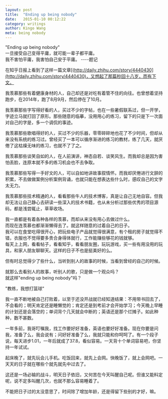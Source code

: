 ```yaml
---
layout: post
title:  "Ending up being nobody"
date:   2015-01-10 00:12:22
category: writings
author: Kingo Wang
meta: being nobody
---
```

   
"Ending up being nobody"      
一旦接受自己变得平庸，就可能一辈子都平庸。      
我不害怕平庸，我害怕自己安于平庸。        ----题记      
   
在知乎日报上看到了这样一篇文章[(http://daily.zhihu.com/story/4440430](http://daily.zhihu.com/story/4440430)，又想起了那篇秒回十八岁，而有下文。   
   
我羡慕那些有着健康身材的人，自己却还是对吃有着管不住的向往。也曾想着坚持跑步，在2014年，跑了8月9月，然后停在了10月。   
   
我羡慕那些字写得好看的人，买过不少的字帖，也在一些暑假联系过，但一开学，字迹立马就打回了原形。那些随意的临摹，没用用心的练习，留下的只是下一次面对自己的字是，多一个调侃的事迹。   
   
我羡慕那些歌唱得好的人，买过不少的乐器，零零碎碎地也花了不少时间，但却从来没有系统的练习过。曾经买了一本可以循序渐进的练习的教材，练了几天，就厌倦了这枯燥无味的练习，也就不了了之。   
   
我羡慕那些谈笑自如的人，在人前演讲，神态自若、谈笑风生。而我却总是因为害怕丢脸，连原本就不多的练习机会也不去争取。   
   
我羡慕那些写得一手好文的人，可以自如地讲故事叙情怀。而我却厌倦进行文辞的积累，不去做做案例分析案例背诵，也就只能在想表达些什么时，感叹自己的文字太无力。   
   
我羡慕那些技术精通的人，看看那些牛人的技术博客，真是让自己无地自容。但我却无法让自己静心去研读一些深入的技术书籍，也从未分析过那些优秀的项目源码，都是浅尝辄止，草草收场。   
   
我一直都是有着各种各样的羡慕，而却从来没有用心去做过什么。   
而现在连羡慕也都渐渐懒得去了。就这样随意的过着自己的日子。   
我可以在食堂吃得很开心，把玩些电子产品就觉得很满意，有个租的房子就觉得不错，衣服也不觉得要多贵合身得体就行，工作能赚些够花的钱就够。   
每天上上网，看看帖子，看看知乎，看看朋友圈，玩玩游戏，买一些有用没用的玩具，和家人朋友聊聊天。这样的日子不也是挺美好的么。   
   
但有时总觉得少了些什么，当听到别人的故事的时候，当看到曾经的自己的时候。   
   
就那么去看别人的故事，听别人的歌，只是做一个观众吗？   
就这样"ending up being nobody"吗？   
   
"教练，我想打篮球"   
   
我一直不断地被自己打败着，以至于还没开战就已经知道结果：不用带书回去了，不会看的；明天肯定还是睡懒觉的；肯定还是到考前才会开始学习；今天晚上早睡的计划还是会落空的；单词背个几天就会中断的；英语还是那个烂摊子。如此种种，数不甚数。   
   
一年多前，我哥叮嘱我，找工作要好好准备，英语也要好好准备。现在你要是问我，准备了么，我会说有；问好好准备了么，我就只能和你呵呵了。有一个段子说，每天进步1.01，一年后就成了37.8，看似容易。一天背十个单词容易吧，你坚持一年试试。   
   
起床晚了，就先玩会儿手机。吃饭回来，就先上会网。快晚饭了，就上会网吧。一天天的日子就在哪些个就先就先中过去了。   
   
这还是一场必输的战斗，明天日子依旧，又何苦在今天叫醒自己呢。但谁又能料定呢，说不定多叫醒几次，也就不那么容易睡着了。   
   
不能把日子过的太没意思了，时间除了增加年龄，还是得留下些别的才好，嘛。
